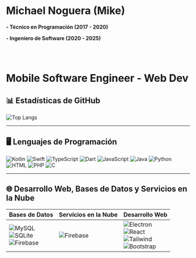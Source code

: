 <!DOCTYPE html>
 
<body class="p-8">

  <h1>Michael Noguera (Mike)</h1>
  <p><b>- Técnico en Programación (2017 - 2020)</b></p> 
  <p><b>- Ingeniero de Software (2020 - 2025)</b></p>

</br>
  
 <p style="display: flex; align-items: center;"> 
     <h1>Mobile Software Engineer - Web Dev</h1>
 </p>

  <h2>📊 <strong>Estadísticas de GitHub</strong></h2>
  
   <img 
     src="https://github-readme-stats.vercel.app/api/top-langs/?username=AntonioNoguera&layout=compact&bg_color=00000000&theme=radical&card_width=500px&langs_count=8&locale=es&hide=CSS" 
     alt="Top Langs"> 
  <hr>

  <h2>🖥️ <strong>Lenguajes de Programación</strong></h2>
  <p>    
    <img src="https://img.shields.io/badge/Kotlin-%237F52FF.svg?logo=kotlin&logoColor=white" alt="Kotlin">
    <img src="https://img.shields.io/badge/Swift-F54A2A?logo=swift&logoColor=white" alt="Swift"> 
    <img src="https://img.shields.io/badge/TypeScript-3178C6?logo=typescript&logoColor=fff" alt="TypeScript">
    <img src="https://img.shields.io/badge/Dart-%230175C2.svg?logo=dart&logoColor=white" alt="Dart">
    <img src="https://img.shields.io/badge/JavaScript-F7DF1E?logo=javascript&logoColor=000" alt="JavaScript">  
    <img src="https://img.shields.io/badge/Java-%23ED8B00.svg?logo=openjdk&logoColor=white" alt="Java">
    <img src="https://img.shields.io/badge/Python-3776AB?logo=python&logoColor=fff" alt="Python"> 
    <img src="https://img.shields.io/badge/HTML-%23E34F26.svg?logo=html5&logoColor=white" alt="HTML">
    <img src="https://img.shields.io/badge/php-%23777BB4.svg?logo=php&logoColor=white" alt="PHP">
    <img src="https://img.shields.io/badge/C-00599C?logo=c&logoColor=white" alt="C"> 
  </p>

  <hr>

  <h2>🌐 <strong>Desarrollo Web, Bases de Datos y Servicios en la Nube</strong></h2>
  <div class="text-center"> 
    <div class="table-responsive">
      <table class="table table-hover">
        <thead>
          <tr>
            <th>Bases de Datos</th>
            <th>Servicios en la Nube</th>
            <th>Desarrollo Web</th>
          </tr>
        </thead>
        <tbody>
          <tr>
            <td>
              <img src="https://img.shields.io/badge/MySQL-4479A1?logo=mysql&logoColor=fff" alt="MySQL"><br>
              <img src="https://img.shields.io/badge/SQLite-%2307405e.svg?logo=sqlite&logoColor=white" alt="SQLite"><br>
              <img src="https://img.shields.io/badge/Firebase-039BE5?logo=Firebase&logoColor=white" alt="Firebase">
            </td>
            <td>
              <img src="https://img.shields.io/badge/Firebase-039BE5?logo=Firebase&logoColor=white" alt="Firebase">
            </td>
            <td>
              <img src="https://img.shields.io/badge/Electron-2B2E3A?logo=electron&logoColor=fff" alt="Electron"><br>
              <img src="https://img.shields.io/badge/React-%2320232a.svg?logo=react&logoColor=%2361DAFB" alt="React"><br>
             <img src="https://img.shields.io/badge/Tailwind%20CSS-%2338B2AC.svg?logo=tailwind-css&&logoColor=fff" alt="Tailwind"></br>
              <img src="https://img.shields.io/badge/Bootstrap-7952B3?logo=bootstrap&logoColor=fff" alt="Bootstrap">
            </td>
          </tr>
        </tbody>
      </table>
    </div>
  </div>
</body>
</html>
